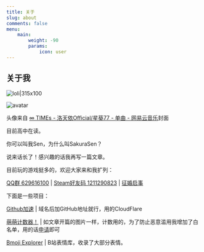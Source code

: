 ```yaml
---
title: 关于
slug: about
comments: false
menu:
    main: 
        weight: -90
        params:
            icon: user
---
```

## 关于我
![loli|315x100](https://loli.sakurasen.cn/@About?name=About&theme=asoul&padding=7&offset=0&align=top&scale=1&pixelated=1&darkmode=0)

![avatar](https://sakurasen.cn/icon)


头像来自 [∞ TIMEs - 洛天依Official/星葵77 - 单曲 - 网易云音乐](https://music.163.com/#/song?id=1986743401&uct2=U2FsdGVkX1//kng+w9dWqK7aLGiPlRO6S7RyKStq/jA=)封面

目前高中在读。

你可以叫我Sen，为什么叫SakuraSen？

说来话长了！感兴趣的话我再写一篇文章。

目前玩的游戏挺多的，欢迎大家来和我扩列：

[QQ群 629616100](https://jq.qq.com/?_wv=1027&k=G2D7IA7x) | [Steam好友码 1211290823](https://steamcommunity.com/id/SakuraSenQwQ) | [征婚启事](https://www.bilibili.com/video/BV1rr4y1b7cu)

下面是一些项目：

[Github加速](https://cf.senovo.space/) | 域名后加GitHub地址就行，用的CloudFlare

[萌萌计数器！](https://loli.sakurasen.cn/) | 如文章开篇的图片一样，计数用的，为了防止恶意滥用我增加了白名单，用的话[申请](https://blog.sakurasen.cn/loli/)即可

[Bmoji Explorer](https://bmoji.sakurasen.cn/) | B站表情库，收录了大部分表情。


